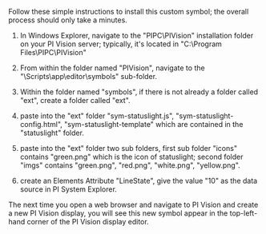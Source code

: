 Follow these simple instructions to install this custom symbol; the overall process should only take a minutes.

1. In Windows Explorer, navigate to the "PIPC\PIVision" installation folder on your PI Vision server; typically, it's located in "C:\Program Files\PIPC\PIVision"

2. From within the folder named "PIVision", navigate to the "\Scripts\app\editor\symbols" sub-folder.  

3. Within the folder named "symbols", if there is not already a folder called "ext", create a folder called "ext".  

4. paste into the "ext" folder "sym-statuslight.js", "sym-statuslight-config.html", "sym-statuslight-template" which are contained in the "statuslight" folder.

5. paste into the "ext" folder two sub folders, 
first sub folder "icons" contains "green.png" which is the icon of statuslight; 
second folder "imgs" contains "green.png", "red.png", "white.png", "yellow.png".

6. create an Elements Attribute "LineState", give the value "10" as the data source in PI System Explorer.

The next time you open a web browser and navigate to PI Vision and create a new PI Vision display, you will see this new symbol appear in the top-left-hand corner of the PI Vision display editor.